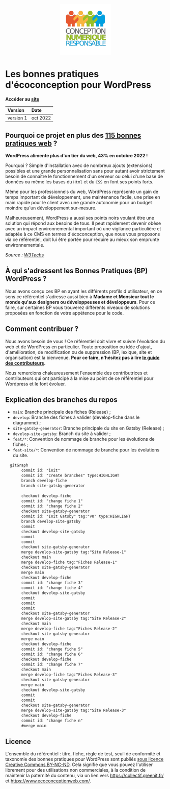 <p align="center">
  <a href="https://collectif.greenit.fr/">
    <img alt="CNUMR" src="./assets/logo-cnumr.png" width="160" />
  </a>
</p>

# Les bonnes pratiques d'écoconception pour WordPress 

**Accéder au [site](referentiel-web.greenit.eco)**

|Version |Date|
|:-- |:--|
| version 1 | oct 2022 |

## Pourquoi ce projet en plus des [115 bonnes pratiques web](https://github.com/cnumr/best-practices) ?

**WordPress alimente plus d'un tier du web, 43% en octobre 2022 !**

Pourquoi ? Simple d'installation avec de nombreux ajouts (extensions) possibles et une grande personnalisation sans pour autant avoir strictement besoin de connaître le fonctionnement d'un serveur ou celui d'une base de données ou même les bases du `Html` et du `CSS` en font ses points forts.

Même pour les professionnels du web, WordPress représente un gain de temps important de développement, une maintenance facile, une prise en main rapide pour le client avec une grande autonomie pour un budget moindre qu'un développement sur-mesure.

Malheureusement, WordPress a aussi ses points noirs voulant être une solution qui répond aux besoins de tous. Il peut rapidement devenir obèse avec un impact environnemental important où une vigilance particulière et adaptée à ce CMS en termes d'écoconception, que nous vous proposons via ce référentiel, doit lui être portée pour réduire au mieux son emprunte environnementale. 

*Source : [W3Techs](https://w3techs.com/technologies/history_overview/content_management/all)*

## À qui s'adressent les Bonnes Pratiques (BP) WordPress ?

Nous avons conçu ces BP en ayant les différents profils d'utilisateur, en ce sens ce référentiel s'adresse aussi bien à **Madame et Monsieur tout le monde qu'aux designers ou développeuses et développeurs**. Pour ce faire, sur certaines BP vous trouverez différents niveaux de solutions proposées en fonction de votre appétence pour le code.

## Comment contribuer ?

Nous avons besoin de vous ! Ce référentiel doit vivre et suivre l'évolution du web et de WordPress en particulier. Toute proposition ou idée d'ajout, d'amélioration, de modification ou de suppression (BP, lexique, site et organisation) est la bienvenue.  **Pour ce faire, n'hésitez pas à lire [le guide des contributeurs](CONTRIBUTING.md).**

Nous remercions chaleureusement l'ensemble des contributrices et contributeurs qui ont participé à la mise au point de ce référentiel pour Wordpress et le font évoluer.


## Explication des branches du repos

- `main`: Branche principale des fiches (Release) ;
- `develop`: Branche des fiches à valider (develop-fiche dans le diagramme) ;
- `site-gatsby-generator`: Branche principale du site en Gatsby (Release) ;
- `develop-site-gatsby`: Branch du site à valider ;
- `feat/*`: Convention de nommage de branche pour les évolutions de fiches ;
- `feat-site/*`: Convention de nommage de branche pour les évolutions du site.
```mermaid
  gitGraph
       commit id: "init"
       commit id: "create branches" type:HIGHLIGHT
       branch develop-fiche
       branch site-gatsby-generator

       checkout develop-fiche
       commit id: "change fiche 1"
       commit id: "change fiche 2"
       checkout site-gatsby-generator
       commit id: "Init Gatsby" tag:"v0" type:HIGHLIGHT
       branch develop-site-gatsby
       commit
       checkout develop-site-gatsby
       commit
       commit
       checkout site-gatsby-generator
       merge develop-site-gatsby tag:"Site Release-1"
       checkout main
       merge develop-fiche tag:"Fiches Release-1"
       checkout site-gatsby-generator
       merge main
       checkout develop-fiche
       commit id: "change fiche 3"
       commit id: "change fiche 4"
       checkout develop-site-gatsby
       commit
       commit
       commit
       checkout site-gatsby-generator
       merge develop-site-gatsby tag:"Site Release-2"
       checkout main
       merge develop-fiche tag:"Fiches Release-2"
       checkout site-gatsby-generator
       merge main
       checkout develop-fiche
       commit id: "change fiche 5"
       commit id: "change fiche 6"
       checkout develop-fiche
       commit id: "change fiche 7"
       checkout main
       merge develop-fiche tag:"Fiches Release-3"
       checkout site-gatsby-generator
       merge main
       checkout develop-site-gatsby
       commit
       commit
       checkout site-gatsby-generator
       merge develop-site-gatsby tag:"Site Release-3"
       checkout develop-fiche
       commit id: "change fiche n"
       #merge main
```

## Licence

L'ensemble du référentiel : titre, fiche, règle de test, seuil de conformité et taxonomie des bonnes pratiques pour WordPress sont publiés [sous licence Creative Commons BY-NC-ND](LICENSE.md). Cela signifie que vous pouvez l'utiliser librement pour des utilisations non commerciales, à la condition de maintenir la paternité du contenu, via un lien vers https://collectif.greenit.fr/ et https://www.ecoconceptionweb.com/. 

